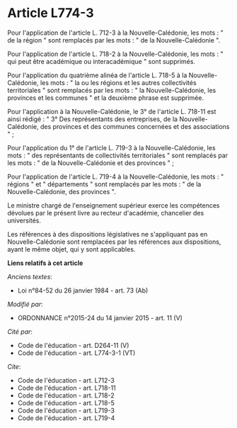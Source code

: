 # Article L774-3

Pour l'application de l'article L. 712-3 à la Nouvelle-Calédonie, les mots : " de la région " sont remplacés par les mots : "
de la Nouvelle-Calédonie ". 

Pour l'application de l'article L. 718-2 à la Nouvelle-Calédonie, les mots : " qui peut être académique ou interacadémique "
sont supprimés. 

Pour l'application du quatrième alinéa de l'article L. 718-5 à la Nouvelle-Calédonie, les mots : " la ou les régions et les
autres collectivités territoriales " sont remplacés par les mots : " la Nouvelle-Calédonie, les provinces et les communes "
et la deuxième phrase est supprimée. 

Pour l'application à la Nouvelle-Calédonie, le 3° de l'article L. 718-11 est ainsi rédigé : " 3° Des représentants des
entreprises, de la Nouvelle-Calédonie, des provinces et des communes concernées et des associations " ; 

Pour l'application du 1° de l'article L. 719-3 à la Nouvelle-Calédonie, les mots : " des représentants de collectivités
territoriales " sont remplacés par les mots : " de la Nouvelle-Calédonie et des provinces " ; 

Pour l'application de l'article L. 719-4 à la Nouvelle-Calédonie, les mots : " régions " et " départements " sont remplacés
par les mots : " de la Nouvelle-Calédonie, des provinces ". 

Le ministre chargé de l'enseignement supérieur exerce les compétences dévolues par le présent livre au recteur d'académie,
chancelier des universités. 

Les références à des dispositions législatives ne s'appliquant pas en Nouvelle-Calédonie sont remplacées par les références
aux dispositions, ayant le même objet, qui y sont applicables.

**Liens relatifs à cet article**

_Anciens textes_:

  - Loi n°84-52 du 26 janvier 1984 - art. 73 (Ab)

_Modifié par_:

  - ORDONNANCE n°2015-24 du 14 janvier 2015 - art. 11 (V)

_Cité par_:

  - Code de l'éducation - art. D264-11 (V)
  - Code de l'éducation - art. L774-3-1 (VT)

_Cite_:

  - Code de l'éducation - art. L712-3
  - Code de l'éducation - art. L718-11
  - Code de l'éducation - art. L718-2
  - Code de l'éducation - art. L718-5
  - Code de l'éducation - art. L719-3
  - Code de l'éducation - art. L719-4
